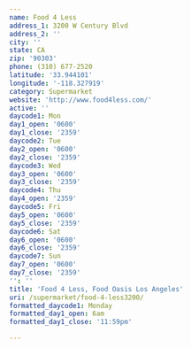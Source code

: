 ```yaml
---
name: Food 4 Less
address_1: 3200 W Century Blvd
address_2: ''
city: ''
state: CA
zip: '90303'
phone: (310) 677-2520
latitude: '33.944101'
longitude: '-118.327919'
category: Supermarket
website: 'http://www.food4less.com/'
active: ''
daycode1: Mon
day1_open: '0600'
day1_close: '2359'
daycode2: Tue
day2_open: '0600'
day2_close: '2359'
daycode3: Wed
day3_open: '0600'
day3_close: '2359'
daycode4: Thu
day4_open: '2359'
daycode5: Fri
day5_open: '0600'
day5_close: '2359'
daycode6: Sat
day6_open: '0600'
day6_close: '2359'
daycode7: Sun
day7_open: '0600'
day7_close: '2359'
'': ''
title: 'Food 4 Less, Food Oasis Los Angeles'
uri: /supermarket/food-4-less3200/
formatted_daycode1: Monday
formatted_day1_open: 6am
formatted_day1_close: '11:59pm'

---
```


